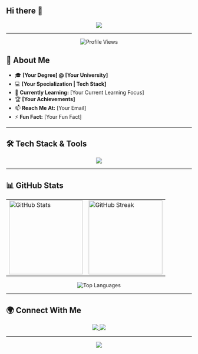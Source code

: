 ## Hi there 👋

<!--
**vivekashyap49/vivekashyap49** is a ✨ _special_ ✨ repository because its `README.md` (this file) appears on your GitHub profile.

Here are some ideas to get you started:

- 🔭 I’m currently working on ...
- 🌱 I’m currently learning ...
- 👯 I’m looking to collaborate on ...
- 🤔 I’m looking for help with ...
- 💬 Ask me about ...
- 📫 How to reach me: ...
- 😄 Pronouns: ...
- ⚡ Fun fact: ...
-->
<!-- Animated Name -->
<p align="center">
  <a>
    <img src="https://readme-typing-svg.demolab.com?font=Fira+Code&size=30&pause=1000&color=6CC644&center=true&vCenter=true&width=800&lines=Hello,+I'm+[Your Name]!;Passionate+Developer+%7C+Tech+Enthusiast;Backend+%7C+SQL+%7C+Cloud+%7C+AI/ML;Always+Learning+%7C+Building+Awesome+Projects!"/>
  </a>
</p>

---

<!-- Profile Views -->
<p align="center">
  <img src="https://komarev.com/ghpvc/?username=[YourUsername]&label=Profile%20Views&color=0e75b6&style=flat" alt="Profile Views" />
</p>

<!-- About Me -->
## 🚀 About Me
- 🎓 **[Your Degree] @ [Your University]**
- 💻 **[Your Specialization | Tech Stack]**
- 🌱 **Currently Learning:** [Your Current Learning Focus]
- 🏆 **[Your Achievements]**
- 📫 **Reach Me At:** [Your Email]
- ⚡ **Fun Fact:** [Your Fun Fact]

---

<!-- Skills & Tools -->
## 🛠 Tech Stack & Tools
<p align="center">
  <img src="https://skillicons.dev/icons?i=c,java,js,python,react,nodejs,express,mongodb,postgresql,git,github,postman&perline=6"/>
</p>

---

<!-- GitHub Stats -->
## 📊 GitHub Stats
<table align="center">
  <tr>
    <td>
      <img align="center" src="https://github-readme-stats.vercel.app/api?username=[YourUsername]&show_icons=true&theme=dark&hide_border=true" alt="GitHub Stats" height="200" />
    </td>
    <td>
      <img align="center" src="https://github-readme-streak-stats.herokuapp.com/?user=[YourUsername]&theme=dark&hide_border=true" alt="GitHub Streak" height="200" />
    </td>
  </tr>
</table>

<p align="center">
  <img src="https://github-readme-stats.vercel.app/api/top-langs?username=[YourUsername]&show_icons=true&theme=dark&layout=compact&hide_border=true" alt="Top Languages"/>
</p>

---

<!-- Connect With Me -->
## 🌍 Connect With Me
<p align="center">
  <a href="https://www.linkedin.com/in/[YourLinkedInUsername]">
    <img src="https://skillicons.dev/icons?i=linkedin"/>
  </a>
  <a href="https://github.com/[YourUsername]">
    <img src="https://skillicons.dev/icons?i=github"/>
  </a>
</p>

---

<p align="center">
  <img src="https://capsule-render.vercel.app/api?type=waving&color=gradient&height=150&section=footer&text=Thank%20You%20for%20Visiting!"/>
</p>

